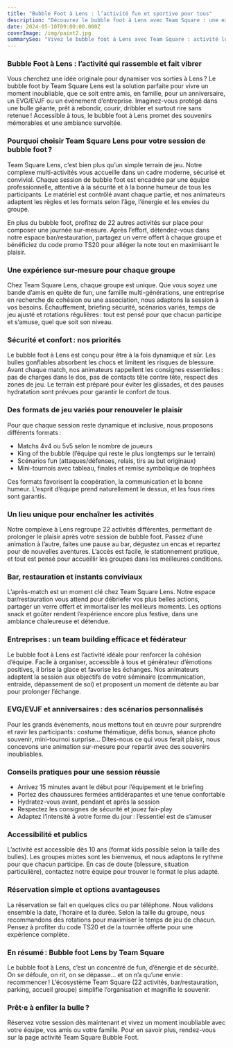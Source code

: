 ```yaml
---
title: "Bubble Foot à Lens : l’activité fun et sportive pour tous"
description: "Découvrez le bubble foot à Lens avec Team Square : une expérience unique mêlant sport, rires et convivialité, idéale pour tous les groupes."
date: 2024-05-10T09:00:00.000Z
coverImage: /img/paint2.jpg
summarySeo: "Vivez le bubble foot à Lens avec Team Square : activité ludique, sécurité, bar/restauration, multi-activités, privatisation et code promo TS20."
---
```


### Bubble Foot à Lens : l’activité qui rassemble et fait vibrer

Vous cherchez une idée originale pour dynamiser vos sorties à Lens ? Le bubble foot by Team Square Lens est la solution parfaite pour vivre un moment inoubliable, que ce soit entre amis, en famille, pour un anniversaire, un EVG/EVJF ou un événement d’entreprise. Imaginez-vous protégé dans une bulle géante, prêt à rebondir, courir, dribbler et surtout rire sans retenue ! Accessible à tous, le bubble foot à Lens promet des souvenirs mémorables et une ambiance survoltée.

### Pourquoi choisir Team Square Lens pour votre session de bubble foot ?

Team Square Lens, c’est bien plus qu’un simple terrain de jeu. Notre complexe multi-activités vous accueille dans un cadre moderne, sécurisé et convivial. Chaque session de bubble foot est encadrée par une équipe professionnelle, attentive à la sécurité et à la bonne humeur de tous les participants. Le matériel est contrôlé avant chaque partie, et nos animateurs adaptent les règles et les formats selon l’âge, l’énergie et les envies du groupe.

En plus du bubble foot, profitez de 22 autres activités sur place pour composer une journée sur-mesure. Après l’effort, détendez-vous dans notre espace bar/restauration, partagez un verre offert à chaque groupe et bénéficiez du code promo TS20 pour alléger la note tout en maximisant le plaisir.

### Une expérience sur-mesure pour chaque groupe

Chez Team Square Lens, chaque groupe est unique. Que vous soyez une bande d’amis en quête de fun, une famille multi-générations, une entreprise en recherche de cohésion ou une association, nous adaptons la session à vos besoins. Échauffement, briefing sécurité, scénarios variés, temps de jeu ajusté et rotations régulières : tout est pensé pour que chacun participe et s’amuse, quel que soit son niveau.

### Sécurité et confort : nos priorités

Le bubble foot à Lens est conçu pour être à la fois dynamique et sûr. Les bulles gonflables absorbent les chocs et limitent les risques de blessure. Avant chaque match, nos animateurs rappellent les consignes essentielles : pas de charges dans le dos, pas de contacts tête contre tête, respect des zones de jeu. Le terrain est préparé pour éviter les glissades, et des pauses hydratation sont prévues pour garantir le confort de tous.

### Des formats de jeu variés pour renouveler le plaisir

Pour que chaque session reste dynamique et inclusive, nous proposons différents formats :

- Matchs 4v4 ou 5v5 selon le nombre de joueurs
- King of the bubble (l’équipe qui reste le plus longtemps sur le terrain)
- Scénarios fun (attaques/défenses, relais, tirs au but originaux)
- Mini-tournois avec tableau, finales et remise symbolique de trophées

Ces formats favorisent la coopération, la communication et la bonne humeur. L’esprit d’équipe prend naturellement le dessus, et les fous rires sont garantis.

### Un lieu unique pour enchaîner les activités

Notre complexe à Lens regroupe 22 activités différentes, permettant de prolonger le plaisir après votre session de bubble foot. Passez d’une animation à l’autre, faites une pause au bar, dégustez un encas et repartez pour de nouvelles aventures. L’accès est facile, le stationnement pratique, et tout est pensé pour accueillir les groupes dans les meilleures conditions.

### Bar, restauration et instants conviviaux

L’après-match est un moment clé chez Team Square Lens. Notre espace bar/restauration vous attend pour débriefer vos plus belles actions, partager un verre offert et immortaliser les meilleurs moments. Les options snack et goûter rendent l’expérience encore plus festive, dans une ambiance chaleureuse et détendue.

### Entreprises : un team building efficace et fédérateur

Le bubble foot à Lens est l’activité idéale pour renforcer la cohésion d’équipe. Facile à organiser, accessible à tous et générateur d’émotions positives, il brise la glace et favorise les échanges. Nos animateurs adaptent la session aux objectifs de votre séminaire (communication, entraide, dépassement de soi) et proposent un moment de détente au bar pour prolonger l’échange.

### EVG/EVJF et anniversaires : des scénarios personnalisés

Pour les grands événements, nous mettons tout en œuvre pour surprendre et ravir les participants : costume thématique, défis bonus, séance photo souvenir, mini-tournoi surprise… Dites-nous ce qui vous ferait plaisir, nous concevons une animation sur-mesure pour repartir avec des souvenirs inoubliables.

### Conseils pratiques pour une session réussie

- Arrivez 15 minutes avant le début pour l’équipement et le briefing
- Portez des chaussures fermées antidérapantes et une tenue confortable
- Hydratez-vous avant, pendant et après la session
- Respectez les consignes de sécurité et jouez fair-play
- Adaptez l’intensité à votre forme du jour : l’essentiel est de s’amuser

### Accessibilité et publics

L’activité est accessible dès 10 ans (format kids possible selon la taille des bulles). Les groupes mixtes sont les bienvenus, et nous adaptons le rythme pour que chacun participe. En cas de doute (blessure, situation particulière), contactez notre équipe pour trouver le format le plus adapté.

### Réservation simple et options avantageuses

La réservation se fait en quelques clics ou par téléphone. Nous validons ensemble la date, l’horaire et la durée. Selon la taille du groupe, nous recommandons des rotations pour maximiser le temps de jeu de chacun. Pensez à profiter du code TS20 et de la tournée offerte pour une expérience complète.

### En résumé : Bubble foot Lens by Team Square

Le bubble foot à Lens, c’est un concentré de fun, d’énergie et de sécurité. On se défoule, on rit, on se dépasse… et on n’a qu’une envie : recommencer ! L’écosystème Team Square (22 activités, bar/restauration, parking, accueil groupe) simplifie l’organisation et magnifie le souvenir.

### Prêt·e à enfiler la bulle ?

Réservez votre session dès maintenant et vivez un moment inoubliable avec votre équipe, vos amis ou votre famille. Pour en savoir plus, rendez-vous sur la page activité Team Square Bubble Foot.
